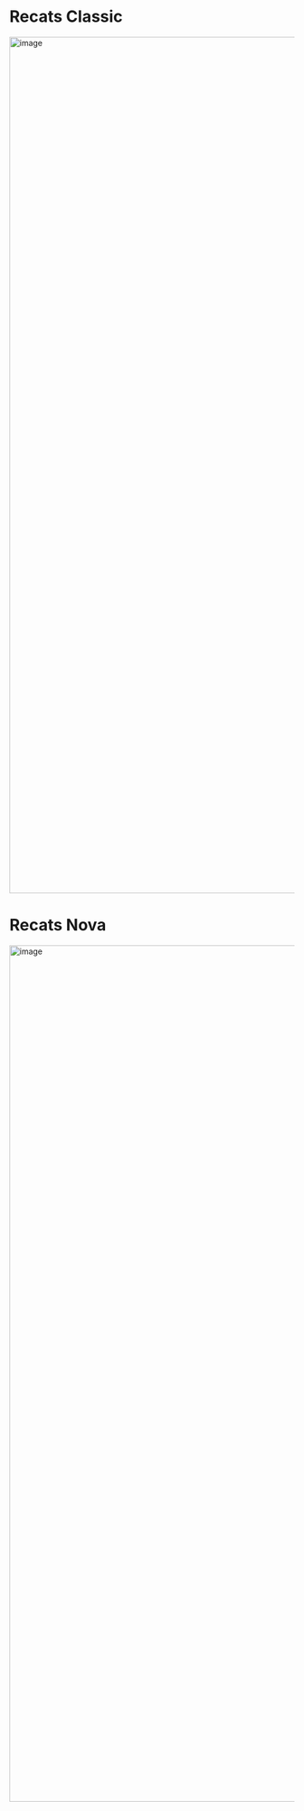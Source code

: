 # Recats Classic
<img width="1514" alt="image" src="https://user-images.githubusercontent.com/9702154/218418049-b9f6cedb-09ee-40b7-8bb0-cdf91a38eb65.png">

# Recats Nova
<img width="1514" alt="image" src="https://user-images.githubusercontent.com/9702154/218417994-d464dc00-28ef-4003-8833-d8e0f970378d.png">
